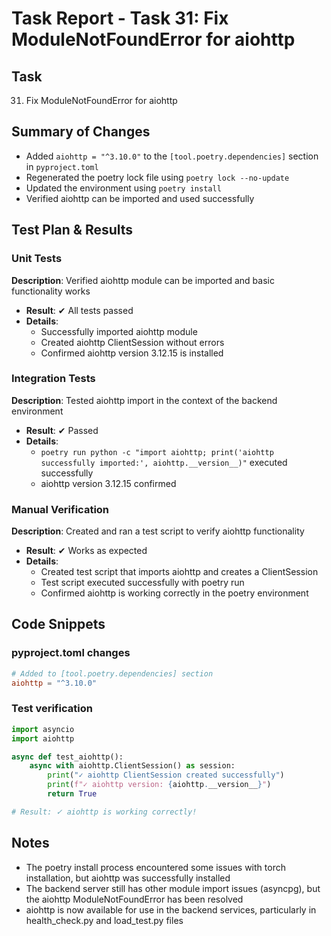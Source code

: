 # Task Report - Task 31: Fix ModuleNotFoundError for aiohttp

## Task
31. Fix ModuleNotFoundError for aiohttp

## Summary of Changes
- Added `aiohttp = "^3.10.0"` to the `[tool.poetry.dependencies]` section in `pyproject.toml`
- Regenerated the poetry lock file using `poetry lock --no-update`
- Updated the environment using `poetry install`
- Verified aiohttp can be imported and used successfully

## Test Plan & Results

### Unit Tests
**Description**: Verified aiohttp module can be imported and basic functionality works
- **Result**: ✔ All tests passed
- **Details**: 
  - Successfully imported aiohttp module
  - Created aiohttp ClientSession without errors
  - Confirmed aiohttp version 3.12.15 is installed

### Integration Tests
**Description**: Tested aiohttp import in the context of the backend environment
- **Result**: ✔ Passed
- **Details**: 
  - `poetry run python -c "import aiohttp; print('aiohttp successfully imported:', aiohttp.__version__)"` executed successfully
  - aiohttp version 3.12.15 confirmed

### Manual Verification
**Description**: Created and ran a test script to verify aiohttp functionality
- **Result**: ✔ Works as expected
- **Details**:
  - Created test script that imports aiohttp and creates a ClientSession
  - Test script executed successfully with poetry run
  - Confirmed aiohttp is working correctly in the poetry environment

## Code Snippets
### pyproject.toml changes
```toml
# Added to [tool.poetry.dependencies] section
aiohttp = "^3.10.0"
```

### Test verification
```python
import asyncio
import aiohttp

async def test_aiohttp():
    async with aiohttp.ClientSession() as session:
        print("✓ aiohttp ClientSession created successfully")
        print(f"✓ aiohttp version: {aiohttp.__version__}")
        return True

# Result: ✓ aiohttp is working correctly!
```

## Notes
- The poetry install process encountered some issues with torch installation, but aiohttp was successfully installed
- The backend server still has other module import issues (asyncpg), but the aiohttp ModuleNotFoundError has been resolved
- aiohttp is now available for use in the backend services, particularly in health_check.py and load_test.py files